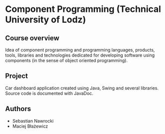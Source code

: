 # Component Programming (Technical University of Lodz)

## Course overview
Idea of component programming and programming languages, products, tools, libraries and technologies dedicated for developing software using components (in the sense of object oriented programming).

## Project
Car dashboard application created using Java, Swing and several libraries. Source code is documented with JavaDoc.

## Authors
- Sebastian Nawrocki
- Maciej Błażewicz
